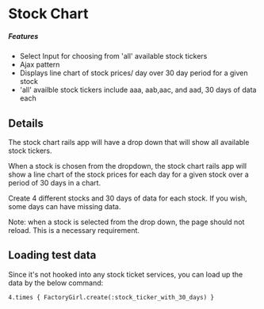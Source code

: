 # Stock Chart

##### Features
- Select Input for choosing from 'all' available stock tickers
- Ajax pattern
- Displays line chart of stock prices/ day over 30 day period for a given stock
- 'all' availble stock tickers include aaa, aab,aac, and aad, 30 days of data each





## Details

The stock chart rails app will have a drop down that will show all available stock tickers.

When a stock is chosen from the dropdown, the stock chart rails app will show a line chart of the stock prices for each day for a given stock over a period of 30 days in a chart.

Create 4 different stocks and 30 days of data for each stock. If you wish, some days can have missing data.

Note: when a stock is selected from the drop down, the page should not reload. This is a necessary requirement.



## Loading test data

Since it's not hooked into any stock ticket services, you can load up the data by the below command:

```
4.times { FactoryGirl.create(:stock_ticker_with_30_days) }
```
